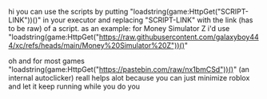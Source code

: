 hi
you can use the scripts by putting "loadstring(game:HttpGet("SCRIPT-LINK"))()" in your executor and replacing "SCRIPT-LINK" with the link (has to be raw) of a script.
as an example: for Money Simulator Z i'd use "loadstring(game:HttpGet("https://raw.githubusercontent.com/galaxyboy444/xc/refs/heads/main/Money%20Simulator%20Z"))()" 

oh and for most games "loadstring(game:HttpGet("https://pastebin.com/raw/nx1bmCSd"))()" (an internal autoclicker) reall helps alot because you can just minimize roblox and let it keep running while you do you
